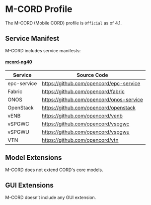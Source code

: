 # M-CORD Profile

The M-CORD (Mobile CORD) profile is `Official` as of 4.1.

## Service Manifest 
M-CORD includes service manifests:

#### [mcord-ng40](https://github.com/opencord/platform-install/blob/cord-4.1/profile_manifests/mcord-ng40.yml)

| Service              | Source Code         |
|--------------|---------------|
| epc-service                     | https://github.com/opencord/epc-service |
| Fabric                     | https://github.com/opencord/fabric |
| ONOS                 | https://github.com/opencord/onos-service |
| OpenStack                 | https://github.com/opencord/openstack |
| vENB                 | https://github.com/opencord/venb |
| vSPGWC                 | https://github.com/opencord/vspgwc |
| vSPGWU                 | https://github.com/opencord/vspgwu |
| VTN                 | https://github.com/opencord/vtn |

## Model Extensions 
M-CORD does not extend CORD's core models.

## GUI Extensions 
M-CORD doesn’t include any GUI extension.
